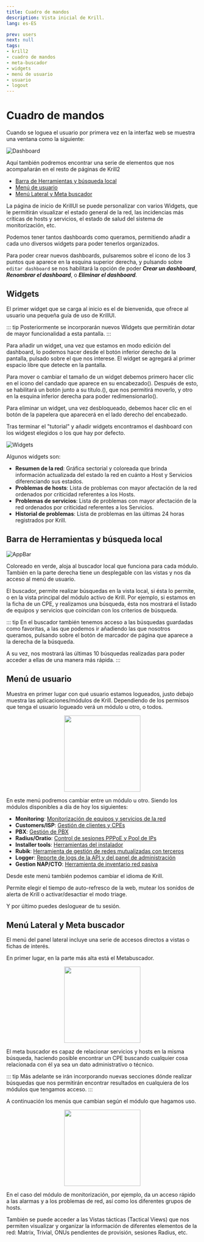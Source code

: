 ```yaml
---
title: Cuadro de mandos
description: Vista inicial de Krill.
lang: es-ES

prev: users
next: null
tags:
- krill2
- cuadro de mandos
- meta-buscador
- widgets
- menú de usuario
- usuario
- logout
---
```

# Cuadro de mandos

Cuando se loguea el usuario por primera vez en la interfaz web se muestra una ventana como la siguiente:

![Dashboard](/img/krill2/main/0200.png)

Aquí también podremos encontrar una serie de elementos que nos acompañarán en el resto de páginas de Krill2

- [Barra de Herramientas y búsqueda local](#barra-de-herramientas-y-busqueda-local)
- [Menú de usuario](#menu-de-usuario)
- [Menú Lateral y Meta buscador](#menu-lateral-y-meta-buscador)

La página de inicio de KrillUI se puede personalizar con varios Widgets, que le permitirán visualizar el estado general de la red, las incidencias más críticas de hosts y servicios, el estado de salud del sistema de monitorización, etc.

Podemos tener tantos dashboards como queramos, permitiendo añadir a cada uno diversos widgets para poder tenerlos organizados.

Para poder crear nuevos dashboards, pulsaremos sobre el icono de los 3 puntos que aparece en la esquina superior derecha, y pulsando sobre `editar dashboard` se nos habilitará la opción de poder ***Crear un dashboard***, ***Renombrar el dashboard***, o ***Eliminar el dashboard***.

## Widgets

El primer widget que se carga al inicio es el de bienvenida, que ofrece al usuario una pequeña guía de uso de KrillUI.

::: tip
Posteriormente se incorporarán nuevos Widgets que permitirán dotar de mayor funcionalidad a esta pantalla.
:::

Para añadir un widget, una vez que estamos en modo edición del dashboard, lo podemos hacer desde el botón inferior derecho de la pantalla, pulsado sobre el que nos interese. El widget se agregará al primer espacio libre que detecte en la pantalla.

Para mover o cambiar el tamaño de un widget debemos primero hacer clic en el icono del candado que aparece en su encabezado(). Después de esto, se habilitará un botón junto a su título.(), que nos permitirá moverlo, y otro en la esquina inferior derecha para poder redimensionarlo().

Para eliminar un widget, una vez desbloqueado, debemos hacer clic en el botón de la papelera que aparecerá en el lado derecho del encabezado.

Tras terminar el "tutorial" y añadir widgets encontramos el dashboard con los widgest elegidos o los que hay por defecto.

![Widgets](/img/krill2/main/0202.png)

Algunos widgets son:

- **Resumen de la red**: Gráfica sectorial y coloreada que brinda información actualizada del estado la red en cuánto a Host y Servicios diferenciando sus estados.
- **Problemas de hosts**: Lista de problemas con mayor afectación de la red ordenados por criticidad referentes a los Hosts.
- **Problemas de servicios**: Lista de problemas con mayor afectación de la red ordenados por criticidad referentes a los Servicios.
- **Historial de problemas**: Lista de problemas en las últimas 24 horas registrados por Krill.

## Barra de Herramientas y búsqueda local

![AppBar](/img/krill2/main/0205.png)

Coloreado en verde, aloja al buscador local que funciona para cada módulo. También en la parte derecha tiene un desplegable con las vistas y nos da acceso al menú de usuario.

El buscador, permite realizar búsquedas en la vista local, si ésta lo permite, o en la vista principal del módulo activo de Krill. Por ejemplo, si estamos en la ficha de un CPE, y realizamos una búsqueda, ésta nos mostrará el listado de equipos y servicios que coincidan con los criterios de búsqueda.

::: tip
En el buscador también tenemos acceso a las búsquedas guardadas como favoritas, a las que podemos ir añadiendo las que nosotros queramos, pulsando sobre el botón de marcador de página que aparece a la derecha de la búsqueda.

A su vez, nos mostrará las últimas 10 búsquedas realizadas para poder acceder a ellas de una manera más rápida.
:::

## Menú de usuario

Muestra en primer lugar con qué usuario estamos logueados, justo debajo muestra las aplicaciones/módulos de Krill. Dependiendo de los permisos que tenga el usuario logueado verá un módulo u otro, o todos.

<p align="center"><img src="/img/krill2/main/0206.png" width="200"></p>

En este menú podremos cambiar entre un módulo u otro. Siendo los módulos disponibles a día de hoy los siguientes:

- **Monitoring**: [Monitorización de equipos y servicios de la red](/es/krill2/monitoring/)
- **Customers/ISP**: [Gestión de clientes y CPEs](/es/krill2/isp-customer/)
- **PBX**: [Gestión de PBX](/es/krill2/pbx/)
- **Radius/Oratio**: [Control de sesiones PPPoE y Pool de IPs](/es/krill2/radius/)
- **Installer tools**: [Herramientas del instalador](/es/krill2/installer-tools/)
- **Rubik**: [Herramienta de gestión de redes mutualizadas con terceros](/es/krill2/rubik/)
- **Logger**: [Reporte de logs de la API y del panel de administración](/es/krill2/logger/)
- **Gestion NAP/CTO**: [Herramienta de inventario red pasiva](/es/krill2/admin/)


Desde este menú también podemos cambiar el idioma de Krill.

Permite elegir el tiempo de auto-refresco de la web, mutear los sonidos de alerta de Krill o activar/desactiar el modo triage. 

Y por último puedes desloguear de tu sesión.

## Menú Lateral y Meta buscador

El menú del panel lateral incluye una serie de accesos directos a vistas o fichas de interés.

En primer lugar, en la parte más alta está el Metabuscador.

<p align="center"><img src="/img/krill2/main/0203.png" width="200"></p>

El meta buscador es capaz de relacionar servicios y hosts en la misma búsqueda, haciendo posible encontrar un CPE buscando cualquier cosa relacionada con él ya sea un dato administrativo o técnico.

::: tip
Más adelante se irán incorporando nuevas secciones dónde realizar búsquedas que nos permitirán encontrar resultados en cualquiera de los módulos que tengamos acceso.
:::

A continuación los menús que cambian según el módulo que hagamos uso.

<p align="center"><img src="/img/krill2/main/0204.png" width="200"></p>

En el caso del módulo de monitorización, por ejemplo, da un acceso rápido a las alarmas y a los problemas de red, así como los diferentes grupos de hosts.

También se puede acceder a las Vistas tácticas (Tactical Views) que nos permiten visualizar y organizar la información de diferentes elementos de la red: Matrix, Trivial, ONUs pendientes de provisión, sesiones Radius, etc.
